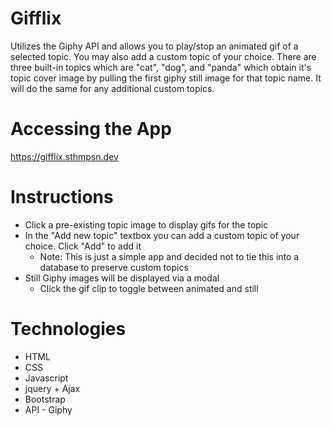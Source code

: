 # Gifflix
Utilizes the Giphy API and allows you to play/stop an animated gif of a selected topic. You may also add a custom topic of your choice. There are three built-in topics which are "cat", "dog", and "panda" which obtain it's topic cover image by pulling the first giphy still image for that topic name. It will do the same for any additional custom topics.

# Accessing the App
https://gifflix.sthmpsn.dev

# Instructions
* Click a pre-existing topic image to display gifs for the topic
* In the "Add new topic" textbox you can add a custom topic of your choice. Click "Add" to add it
   * Note: This is just a simple app and decided not to tie this into a database to preserve custom topics 
* Still Giphy images will be displayed via a modal
   * Click the gif clip to toggle between animated and still
   

# Technologies
* HTML  
* CSS  
* Javascript  
* jquery + Ajax  
* Bootstrap  
* API - Giphy  
